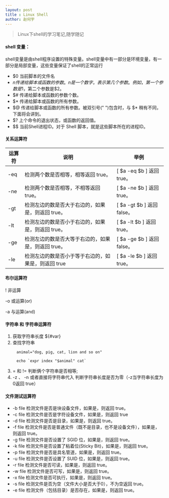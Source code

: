 ```yaml
---
layout: post
title : Linux Shell
author: 赵何宇
---
```


> Linux下shell的学习笔记,随学随记

#### shell 变量：
shell变量是由shell程序设置的特殊变量。shell变量中有一部分是环境变量，有一部分是局部变量，这些变量保证了shell的正常运行

* $0 	当前脚本的文件名
* $n 	传递给脚本或函数的参数。n 是一个数字，表示第几个参数。例如，第一个参数是$1，第二个参数是$2。
* $# 	传递给脚本或函数的参数个数。
* $* 	传递给脚本或函数的所有参数。
* $@ 	传递给脚本或函数的所有参数。被双引号(" ")包含时，与 $* 稍有不同，下面将会讲到。
* $? 	上个命令的退出状态，或函数的返回值。
* $$ 	当前Shell进程ID。对于 Shell 脚本，就是这些脚本所在的进程ID。

#### 关系运算符

 |运算符 	| 说明 	| 举例 |
 | ---- | -------------------------------- | -------- |
 | -eq 	| 检测两个数是否相等，相等返回 true。 	| [ $a -eq $b ] 返回 true。|
 | -ne 	| 检测两个数是否相等，不相等返回 true。 	| [ $a -ne $b ] 返回 true。|
 | -gt 	| 检测左边的数是否大于右边的，如果是，则返回 true。 	| [ $a -gt $b ] 返回 false。|
 | -lt 	| 检测左边的数是否小于右边的，如果是，则返回 true。 	| [ $a -lt $b ] 返回 true。|
 | -ge 	| 检测左边的数是否大等于右边的，如果是，则返回 true。 	| [ $a -ge $b ] 返回 false。|
 | -le 	| 检测左边的数是否小于等于右边的，如果是，则返回 true 	| [ $a -le $b ] 返回 true。|

#### 布尔运算符

! 非运算

-o 或运算(or)

-a 与运算(and)

#### 字符串 和 字符串运算符

1. 获取字符串长度  ${#var}
2. 查找字符串 

```
     animal="dog, pig, cat, lion and so on"  
      
     echo `expr index "$animal" cat`  
```

3. = 和 != 判断俩个字符串是否相等;
4. -z 、 -n 或者直接将字符串代入 判断字符串长度是否为零（-z当字符串长度为0返回 true）

#### 文件测试运算符

* -b file 	检测文件是否是块设备文件，如果是，则返回 true。
* -c file 	检测文件是否是字符设备文件，如果是，则返回 true
* -d file 	检测文件是否是目录，如果是，则返回 true。
* -f file 	检测文件是否是普通文件（既不是目录，也不是设备文件），如果是，则返回 true。
* -g file 	检测文件是否设置了 SGID 位，如果是，则返回 true。
* -k file 	检测文件是否设置了粘着位(Sticky Bit)，如果是，则返回 true。
* -p file 	检测文件是否是具名管道，如果是，则返回 true。
* -u file 	检测文件是否设置了 SUID 位，如果是，则返回 true。
* -r file 	检测文件是否可读，如果是，则返回 true。
* -w file 	检测文件是否可写，如果是，则返回 true。
* -x file 	检测文件是否可执行，如果是，则返回 true。
* -s file 	检测文件是否为空（文件大小是否大于0），不为空返回 true。
* -e file 	检测文件（包括目录）是否存在，如果是，则返回 true。






